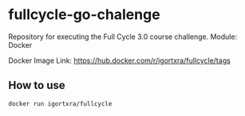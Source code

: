 # fullcycle-go-chalenge
Repository for executing the Full Cycle 3.0 course challenge. Module: Docker

Docker Image Link: https://hub.docker.com/r/igortxra/fullcycle/tags

## How to use
```bash
docker run igortxra/fullcycle
```

